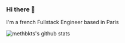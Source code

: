 ### Hi there 👋

<!--
**methbkts/methbkts** is a ✨ _special_ ✨ repository because its `README.md` (this file) appears on your GitHub profile.

Here are some ideas to get you started:

- 🔭 I’m currently working on ...
- 🌱 I’m currently learning ...
- 👯 I’m looking to collaborate on ...
- 🤔 I’m looking for help with ...
- 💬 Ask me about ...
- 📫 How to reach me: ...
- 😄 Pronouns: ...
- ⚡ Fun fact: ...
-->

I'm a french Fullstack Engineer based in Paris

<a href="https://github.com/anuraghazra/github-readme-stats"><img align="left" src="https://github-readme-stats.vercel.app/api?username=methbkts&show_icons=true&include_all_commits=true&count_private=true&theme=nord&hide_border=true" alt="methbkts's github stats"></a>

<!--
<a href="https://github.com/symfony/symfony"><img align="right" height="180" src="https://raw.githubusercontent.com/github/explore/d0c5a5e31e1776ad62379ef5f6b703bcf107d3a3/topics/symfony/symfony.png" alt="Symfony logo"></a>
-->
